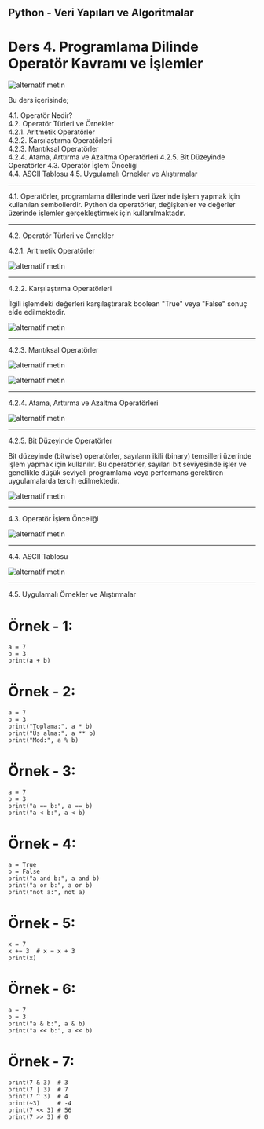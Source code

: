 ## Python - Veri Yapıları ve Algoritmalar
# Ders 4. Programlama Dilinde Operatör Kavramı ve İşlemler

![alternatif metin](https://github.com/acetinkaya/yapayzeka/blob/main/Programlama-8.png)

Bu ders içerisinde;

4.1. Operatör Nedir?  
4.2. Operatör Türleri ve Örnekler  
4.2.1. Aritmetik Operatörler  
4.2.2. Karşılaştırma Operatörleri  
4.2.3. Mantıksal Operatörler  
4.2.4. Atama, Arttırma ve Azaltma Operatörleri
4.2.5. Bit Düzeyinde Operatörler
4.3. Operatör İşlem Önceliği  
4.4. ASCII Tablosu
4.5. Uygulamalı Örnekler ve Alıştırmalar

---

4.1. Operatörler, programlama dillerinde veri üzerinde işlem yapmak için kullanılan sembollerdir. Python'da operatörler, değişkenler ve değerler üzerinde işlemler gerçekleştirmek için kullanılmaktadır.

---

4.2. Operatör Türleri ve Örnekler

4.2.1. Aritmetik Operatörler  

![alternatif metin](https://github.com/acetinkaya/VeriYapilari-ders4/blob/main/Operator_tablosu-1.png)

---
  
4.2.2. Karşılaştırma Operatörleri  

İlgili işlemdeki değerleri karşılaştırarak boolean "True" veya "False" sonuç elde edilmektedir.

![alternatif metin](https://github.com/acetinkaya/VeriYapilari-ders4/blob/main/Operator_tablosu-2.png)

---

4.2.3. Mantıksal Operatörler  

![alternatif metin](https://github.com/acetinkaya/veriyapilari-algoritma/blob/main/Programlama-4.png)

![alternatif metin](https://github.com/acetinkaya/veriyapilari-algoritma/blob/main/Programlama-3.png)

---

4.2.4. Atama, Arttırma ve Azaltma Operatörleri  

![alternatif metin](https://github.com/acetinkaya/veriyapilari-algoritma/blob/main/Programlama-2.png)

---

4.2.5. Bit Düzeyinde Operatörler

Bit düzeyinde (bitwise) operatörler, sayıların ikili (binary) temsilleri üzerinde işlem yapmak için kullanılır. Bu operatörler, sayıları bit seviyesinde işler ve genellikle düşük seviyeli programlama veya performans gerektiren uygulamalarda tercih edilmektedir.

![alternatif metin](https://github.com/acetinkaya/VeriYapilari-ders4/blob/main/Operator_tablosu-3.png)

---

4.3. Operatör İşlem Önceliği 

![alternatif metin](https://github.com/acetinkaya/VeriYapilari-ders4/blob/main/Operator_tablosu-4.png)

---

4.4. ASCII Tablosu 

![alternatif metin](https://github.com/acetinkaya/veriyapilari-algoritma/blob/main/Asci.png)

---
  
4.5. Uygulamalı Örnekler ve Alıştırmalar

# Örnek - 1:

    a = 7
    b = 3
    print(a + b)  

# Örnek - 2:

    a = 7
    b = 3
    print("Toplama:", a * b)
    print("Üs alma:", a ** b)
    print("Mod:", a % b)

# Örnek - 3:

    a = 7 
    b = 3
    print("a == b:", a == b)
    print("a < b:", a < b)

# Örnek - 4:

    a = True 
    b = False
    print("a and b:", a and b)
    print("a or b:", a or b)
    print("not a:", not a)
    
# Örnek - 5:

    x = 7
    x += 3  # x = x + 3
    print(x) 
    
# Örnek - 6:

    a = 7
    b = 3
    print("a & b:", a & b)
    print("a << b:", a << b)

# Örnek - 7:

    print(7 & 3)  # 3
    print(7 | 3)  # 7
    print(7 ^ 3)  # 4
    print(~3)     # -4
    print(7 << 3) # 56
    print(7 >> 3) # 0
    
